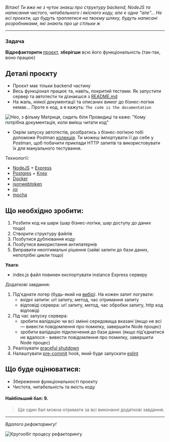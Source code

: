 _Вітаю! Ти вже не з чуток знаєш про структуру backend, NodeJS та написання чистого, читабельного і якісного коду, але є одне "але"... Не всі проєкти, що будуть траплятися на твоєму шляху, будуть написані розробниками, які знають про це стільки ж_

---

### Задача

**Відрефакторити** [проєкт](https://github.com/BinaryStudioAcademy/lecture-starter-backend-structure), **зберігши** всю його функціональність (так-так, воно працює)

## Деталі проєкту
- Проєкт має тільки backend частину
- Весь функціонал працює та, навіть, покритий тестами. Як запустити сервер та автотести ти дізнаєшся з [README.md](https://github.com/BinaryStudioAcademy/lecture-starter-backend-structure/blob/main/README.md)
- На жаль, ніякої документації та описаних вимог до бізнес-логіки немає... Проте є код, а я кажуть: `The code is the documentation`

![Нео, з фільму Матриця, сидить біля Провидиці та каже: "Кому потрібна документація, коли вмієш читати код"](https://i.ibb.co/cN2CmJx/meme1.jpg "Мем")

- Окрім запуску автотестів, розібратись з бізнес-логікою тобі допоможе Postman [колекція](https://github.com/BinaryStudioAcademy/lecture-starter-backend-structure/tree/main/postman). Ти можеш імпортувати її до себе у Postman, щоб побачити приклади HTTP запитів та використовувати їх для мануального тестування.
 
Технології:

- [NodeJS](https://nodejs.org/en/) + [Express](https://expressjs.com/)
- [Postgres](https://www.postgresql.org/) + [Knex](https://knexjs.org/)
- [Docker](https://www.docker.com/)
- [jsonwebtoken](https://www.npmjs.com/package/jsonwebtoken)
- [joi](https://www.npmjs.com/package/joi)
- [mocha](https://www.npmjs.com/package/mocha)

## Що необхідно зробити:
1. Розбити код на шари (шар бізнес-логіки, шар доступу до даних тощо)
2. Створити структуру файлів
3. Позбутися дублювання коду
4. Позбутися використання антипатернів
5. Виправити неоптимальні рішення (зайві запити до бази даних, непотрібні цикли тощо)

**Увага**:
- index.js файл повинен експортувати instance Express серверу

Додаткові завдання:

1. Під'єднати логер (будь-який на [вибір](https://www.highlight.io/blog/nodejs-logging-libraries)). На кожен запит логувати:
   * вхідні запити: url запиту, метод, час отримання запиту
   * відповіді сервера: url запиту, метод, час обробки запиту, http код відповіді
2. Під час запуску сервера:
   * зробити валідацію чи всі змінні середовища вказані (якщо не всі — вивести повідомлення про помилку, завершити Node процес)
   * зробити валідацію підключення до бази даних (якщо під'єднатися не вдалося - вивести повідомлення про помилку, завершити Node процес)
3. Реалізувати [graceful shutdown](https://hackernoon.com/graceful-shutdown-in-nodejs-2f8f59d1c357)
4. Налаштувати [pre-commit](https://dev.to/ajmaurya/set-up-eslint-prettier-and-pre-commit-hooks-using-husky-for-wordpress-from-scratch-1djk) hook, який буде запускати [eslint](https://eslint.org/)  

## Що буде оцінюватися:

- Збереження функціональності проєкту
- Чистота, читабельність та якість коду

#### Найбільший бал: 9.

> Ще один бал можна отримати за всі виконанні додаткові завдання.

---

*Вдалого рефакторингу!*

![Кругообіг процесу рефакторингу](https://i.ibb.co/5TqsWJ1/ref.png)
